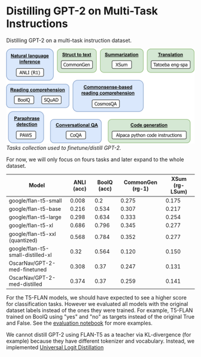 # Distilling GPT-2 on Multi-Task Instructions

Distilling GPT-2 on a multi-task instruction dataset.

![knowledge-distillation](./images/tasks.png)
_Tasks collection used to finetune/distill GPT-2._

For now, we will only focus on fours tasks and later expand to the whole dataset.

| Model                             |  ANLI (acc) | BoolQ (acc) | CommonGen (rg-1) | XSum (rg-LSum) |
|-----------------------------------|-------------|-------------|------------------|----------------|
| google/flan-t5-small              | 0.008       | 0.2         | 0.275            | 0.175          |
| google/flan-t5-base               | 0.216       | 0.534       | 0.307            | 0.217          |
| google/flan-t5-large              | 0.298       | 0.634       | 0.333            | 0.254          |
| google/flan-t5-xl                 | 0.686       | 0.796       | 0.345            | 0.277          |
| google/flan-t5-xxl (quantized)    | 0.568       | 0.784       | 0.352            | 0.277          |
| google/flan-t5-small-distilled-xl | 0.32        | 0.564       | 0.120            | 0.150          |
| OscarNav/GPT-2-med-finetuned      | 0.308       | 0.37        | 0.247            | 0.131          |
| OscarNav/GPT-2-med-distilled      | 0.374       | 0.37        | 0.259            | 0.141          |

For the T5-FLAN models, we should have expected to see a higher score for classification tasks. However we evaluated all models with the original dataset labels instead of the ones they were trained. For example, T5-FLAN trained on BoolQ using "yes" and "no" as targets instead of the original True and False. See the [evaluation notebook](https://colab.research.google.com/drive/1tfUkfX2p_CL7X7VqdHcrZxhlZErpMX3L) for more examples.

We cannot distill GPT-2 using FLAN-T5 as a teacher via KL-divergence (for example) because they have different tokenizer and vocabulary. Instead, we implemented [Universal Logit Distillation](https://arxiv.org/abs/2402.12030)